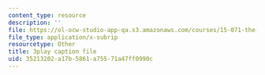 ```yaml
---
content_type: resource
description: ''
file: https://ol-ocw-studio-app-qa.s3.amazonaws.com/courses/15-071-the-analytics-edge-spring-2017/35213202a17b5861a75571a47ff0990c_nqqYjtK1zIk.vtt
file_type: application/x-subrip
resourcetype: Other
title: 3play caption file
uid: 35213202-a17b-5861-a755-71a47ff0990c
---
```

